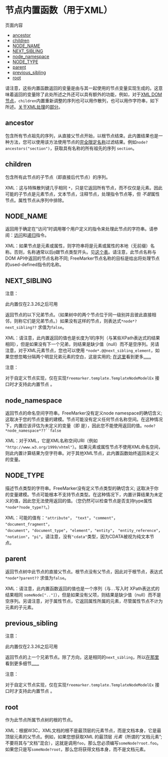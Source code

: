 # 节点内置函数（用于XML）

页面内容

- [ancestor](https://freemarker.apache.org/docs/ref_builtins_node.html#ref_builtin_ancestors)
- [children](https://freemarker.apache.org/docs/ref_builtins_node.html#ref_builtin_children)
- [NODE_NAME](https://freemarker.apache.org/docs/ref_builtins_node.html#ref_builtin_node_name)
- [NEXT_SIBLING](https://freemarker.apache.org/docs/ref_builtins_node.html#ref_builtin_next_sibling)
- [node_namespace](https://freemarker.apache.org/docs/ref_builtins_node.html#ref_builtin_node_namespace)
- [NODE_TYPE](https://freemarker.apache.org/docs/ref_builtins_node.html#ref_builtin_node_type)
- [parent](https://freemarker.apache.org/docs/ref_builtins_node.html#ref_builtin_parent)
- [previous_sibling](https://freemarker.apache.org/docs/ref_builtins_node.html#ref_builtin_previous_sibling)
- [root](https://freemarker.apache.org/docs/ref_builtins_node.html#ref_builtin_root)

请注意，这些内置函数返回的变量是由与其一起使用的节点变量实现生成的。这意味着返回的变量除了此处所述之外还可以具有额外的功能，例如，对于[XML DOM节点](https://freemarker.apache.org/docs/xgui_expose_dom.html)，`children`内置重新调整的序列也可以用作散列，也可以用作字符串，如下所述。[关于XML处理](https://freemarker.apache.org/docs/xgui.html)的[部分](https://freemarker.apache.org/docs/xgui.html)。

## ancestor

包含所有节点祖先的序列，从直接父节点开始，以根节点结束。此内置结果也是一种方法，您可以使用该方法使用节点的[完全限定名称](https://freemarker.apache.org/docs/gloss.html#gloss.fullQualifiedName)过滤结果。例如`node?ancestors("section")`，获取具有名称的所有祖先的序列 `section`。

## children

包含所有此节点的子节点（即直接后代节点）的序列。

XML：这与特殊散列键几乎相同 `*`，只是它返回所有节点，而不仅仅是元素。因此可能的子节点是元素节点，文本节点，注释节点，处理指令节点等，但 *不是*属性节点。属性节点从序列中排除。

## NODE_NAME

返回用于确定在“访问”时调用哪个用户定义的指令来处理此节点的字符串。请参阅：[访问](https://freemarker.apache.org/docs/ref_directive_visit.html#ref.directive.visit)和[递归](https://freemarker.apache.org/docs/ref_directive_visit.html#ref.directive.recurse)指令。

XML：如果节点是元素或属性，则字符串将是元素或属性的本地（无前缀）名称。否则，名称通常以后`@`跟节点类型开头。见[这个表](https://freemarker.apache.org/docs/xgui_imperative_formal.html#misc.xguiTable)。请注意，此节点名称与DOM API中返回的节点名称不同; FreeMarker节点名称的目标是给出将处理节点的used-defined指令的名称。

## NEXT_SIBLING

注意：

此内置仅在2.3.26之后可用

返回节点的以下兄弟节点。（如果树中的两个节点位于同一级别并且彼此直接相邻，则称它们是兄弟节点。）如果没有这样的节点，则表达式`*node*?next_sibling??` 求值为`false`。

XML：请注意，此内置返回的值也是长度为1的序列（与某些XPath表达式的结果相同），但是如果没有下一个兄弟，则结果是缺少值（null）而不是空序列。另请注意，对于XML元素节点，您也可以使用 `*node*.@@next_sibling_element`，如果您想忽略分隔两个明显兄弟元素的空白，这是实用的; [在这里](https://freemarker.apache.org/docs/xgui_imperative_formal.html)看到更多[......](https://freemarker.apache.org/docs/xgui_imperative_formal.html)

注意：

对于自定义节点实现，仅在实现`freemarker.template.TemplateNodeModelEx` 接口时才支持此内置节点 。

## node_namespace

返回节点的命名空间字符串。FreeMarker没有定义node namespace的确切含义; 这取决于您的节点变量的建模。节点可能没有定义任何节点名称空间。在这种情况下，内置应该评估为未定义的变量（即 是），因此您不能使用返回的值。`node?*node_namespace*??``false`

XML：对于XML，它是XML名称空间URI（例如 `"http://www.w3.org/1999/xhtml"`）。如果元素或属性节点不使用XML命名空间，则此内置计算结果为空字符串。对于其他XML节点，此内置函数始终返回未定义的变量。

## NODE_TYPE

描述节点类型的字符串。FreeMarker没有定义节点类型的确切含义; 这取决于你的变量建模。节点可能根本不支持节点类型。在这种情况下，内置计算结果为未定义的值，因此您无法使用返回的值。（您仍然可以检查节点是否支持type属性 `*node*?node_type??`。）

XML：可能的值有：`"attribute"`， `"text"`，`"comment"`， `"document_fragment"`， `"document"`，`"document_type"`，`"element"`，`"entity"`， `"entity_reference"`， `"notation"`，`"pi"`。请注意，没有`"cdata"`类型，因为CDATA被视为纯文本节点。

## parent

返回节点树中此节点的直接父节点。根节点没有父节点，因此对于根节点，表达式 `*node*?parent??` 求值为`false`。

XML：请注意，此内置函数返回的值也是一个序列（与`..`写入时 XPath表达式的结果相同 `someNode[".."]`），但是如果没有父项，则结果是缺少值（null）而不是空序列。另请注意，对于属性节点，它返回属性所属的元素，尽管属性节点不计为元素的子元素。

## previous_sibling

注意：

此内置仅在2.3.26之后可用

返回节点的上一个兄弟节点。除了方向，这是相同的`next_sibling`，所以[在那里](https://freemarker.apache.org/docs/ref_builtins_node.html#ref_builtin_next_sibling)看到更多细节[......](https://freemarker.apache.org/docs/ref_builtins_node.html#ref_builtin_next_sibling)

注意：

对于自定义节点实现，仅在实现`freemarker.template.TemplateNodeModelEx` 接口时才支持此内置节点 。

## root

作为此节点所属节点树的根的节点。

XML：根据W3C，XML文档的根不是最顶层的元素节点，而是文档本身，它是最顶层元素的父节点。例如，如果您想获取XML 的最顶层 *元素*（所谓的“文档元素”;不要将其与“文档”混合），这就是调用`foo`，那么您必须编写`someNode?root.foo`。如果您只是写`someNode?root`，那么您将获得文档本身，而不是文档元素。